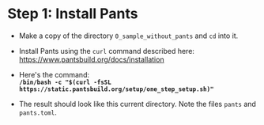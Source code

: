 # Step 1: Install Pants

- Make a copy of the directory `0_sample_without_pants` and `cd` into it.

- Install Pants using the `curl` command described here:
  <https://www.pantsbuild.org/docs/installation>

- Here's the command: \
**`/bin/bash -c "$(curl -fsSL https://static.pantsbuild.org/setup/one_step_setup.sh)" `**

- The result should look like this current directory. Note the files `pants` and
  `pants.toml`.
